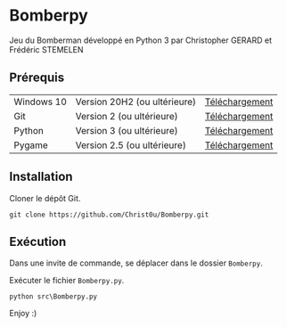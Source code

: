 # Bomberpy

Jeu du Bomberman développé en Python 3 par Christopher GERARD et Frédéric STEMELEN

## Prérequis

|            |                              |                                                                               |
|------------|------------------------------|-------------------------------------------------------------------------------|
| Windows 10 | Version 20H2 (ou ultérieure) | [Téléchargement](https://www.microsoft.com/fr-fr/software-download/windows10) |
| Git        | Version 2 (ou ultérieure)    | [Téléchargement](https://git-scm.com/downloads)                               |
| Python     | Version 3 (ou ultérieure)    | [Téléchargement](https://www.python.org/downloads/)                           |
| Pygame     | Version 2.5 (ou ultérieure)  | [Téléchargement](https://pypi.org/project/pygame/)                            |

## Installation

Cloner le dépôt Git.

```
git clone https://github.com/Christ0u/Bomberpy.git
```

## Exécution

Dans une invite de commande, se déplacer dans le dossier `Bomberpy`.

Exécuter le fichier `Bomberpy.py`.

```
python src\Bomberpy.py
```

Enjoy :\)